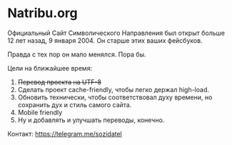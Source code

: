 # Natribu.org

Официальный Сайт Символического Направления был открыт больше 12 лет назад, 9 января 2004. Он старше этих ваших фейсбуков.

Правда с тех пор он мало менялся. Пора бы.

Цели на ближайшее время:

1. ~~Перевод проекта на UTF-8~~ 
2. Сделать проект cache-friendly, чтобы легко держал high-load.
3. Обновить технически, чтобы соответствовал духу времени, но сохранить дух и стиль самого сайта.
4. Mobile friendly
5. Ну и добавлять и улучшать переводы, конечно.

Контакт: https://telegram.me/sozidatel
